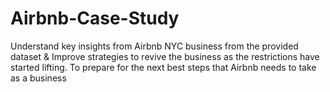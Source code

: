 # Airbnb-Case-Study
Understand key insights from Airbnb NYC business from the provided dataset &amp; Improve strategies to revive the business as the restrictions have started lifting. To prepare for the next best steps that Airbnb needs to take as a business
